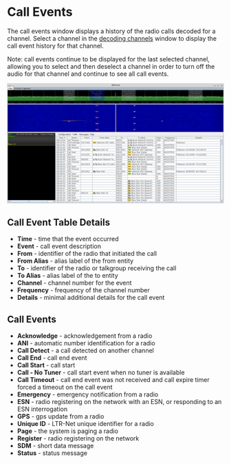 # Call Events #

The call events window displays a history of the radio calls decoded for a channel.  Select a channel in the [decoding channels](DecodingChannels) window to display the call event history for that channel.

Note: call events continue to be displayed for the last selected channel, allowing you to select and then deselect a channel in order to turn off the audio for that channel and continue to see all call events.

![](images/CallEvents.png)

## Call Event Table Details ##

  * **Time** - time that the event occurred
  * **Event** - call event description
  * **From** - identifier of the radio that initiated the call
  * **From Alias** - alias label of the from entity
  * **To** - identifier of the radio or talkgroup receiving the call
  * **To Alias** - alias label of the to entity
  * **Channel** - channel number for the event
  * **Frequency** - frequency of the channel number
  * **Details** - minimal additional details for the call event

## Call Events ##
  * **Acknowledge** - acknowledgement from a radio
  * **ANI** - automatic number identification for a radio
  * **Call Detect** - a call detected on another channel
  * **Call End** - call end event
  * **Call Start** - call start
  * **Call - No Tuner** - call start event when no tuner is available
  * **Call Timeout** - call end event was not received and call expire timer forced a timeout on the call event
  * **Emergency** - emergency notification from a radio
  * **ESN** - radio registering on the network with an ESN, or responding to an ESN interrogation
  * **GPS** - gps update from a radio
  * **Unique ID** - LTR-Net unique identifier for a radio
  * **Page** - the system is paging a radio
  * **Register** - radio registering on the network
  * **SDM** - short data message
  * **Status** - status message